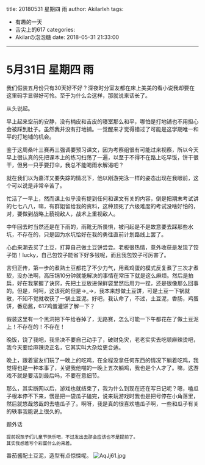 title: 20180531 星期四 雨
author: Akilarlxh
tags:
  - 有趣的一天
  - 舌尖上的617
categories:
  - Akilarの泡泡糖
date: 2018-05-31 21:33:00
---
# 5月31日 星期四 雨

我们假装五月份只有30天好不好？深夜时分室友都在床上美美的看小说我却要在这里码字显得好可怜。至于为什么会这样，那就说来话长了。

从头说起。

早上起来空前的安静，没有楠皮和吉皮的寝室那么和平，哪怕是打地铺也不用担心会被踩到肚子。虽然我并没有打地铺。一觉醒来才觉得错过了可能是这学期唯一和平的打地铺的机会。

鉴于这周桑叶三赛再三强调要预习课文，因为考察组很有可能过来视察，所以今天早上很认真的先把课本上的练习扫荡了一遍，以至于不得不在路上吃早饭，饼干很干，但另一只手要打伞，我总不能喝雨水解渴吧？

就在我们以为嘉洋又要失踪的情况下，他以刚游完泳一样的姿态出现在我眼前，这个可以说是非常辛苦了。

忙活了一早上，然而课上似乎没有提到任何和课文有关的内容，倒是把期末考试讲的七七八八，嘛，有群姐留给我的资料，这种顶死了六级难度的考试没啥好怕的，对，要做到战略上藐视敌人，战术上重视敌人。

中午回去时当然还是在下雨的，雨靴无所畏惧，被问起是不是故意要去踩那些水坑，不存在的，只是因为水坑恰好在我的勇往直前计划路线上罢了。

心血来潮去买了土豆，打算自己做土豆饼尝尝。老板很热情，意外收获是发现了饺子馅！lucky，自己包饺子能省下好多钱呢，而且我包饺子可厉害了。

言归正传，第一步的煮熟土豆都花了不少力气，用煮鸡蛋的模式反复煮了三次才煮软，没办法啊，高压锅10分钟就能解决的事情在常压下就是这么麻烦。然后是拍扁，好在我掌握了诀窍，先把土豆放进保鲜袋里然后用力一捏，还是很像那么回事的。但是，呵呵，这该死的但是→_→，我本来想做土豆饼，可是土豆一下锅就散，不知不觉就收获了一锅土豆泥。好吧，我认命了，不过，土豆泥，香肠，鸡蛋饼，番茄酱，617鸡蛋灌饼了解一下？

假装这里有一个黑洞把下午给吞掉了，无路赛，怎么可能一下午都花在了做土豆泥上！不存在的！不存在！

晚饭，饶了我吧，我坚决不要自己动手了，破财免灾，老老实实去吃顿麻辣烫吧，我今天要给麻辣烫正名，它其实叫大杂烩更合适。

晚上，跟着室友们玩了一晚上的吃鸡，在全程没拿任何东西的情况下躺着吃鸡，我觉得也是一种本事了，关键我他喵的一晚上五次躺鸡，我也是个人才了。嘛，这游戏不就是要活到最后吗，不要在意细节。

那么，其实断网以后，游戏也就结束了，我为什么到现在还在写日记呢？嗯，嗑瓜子根本停不下来，愣是把一袋瓜子磕完，说来玩游戏时我也是把号停在小角落里，然后就悠哉悠哉的去嗑瓜子了。啊呀，我是真的很喜欢嗑瓜子啊，一些和瓜子有关的轶事我能说上很久的。

题外话
```
提前祝孩子们儿童节快乐吧，不过发出去那会应该也不是提前了。
其实我想着写个彩蛋什么的来着。
```
番茄酱配土豆泥，造型有点惊悚呢。
![AqJj61.jpg](https://s2.ax1x.com/2019/04/12/AqJj61.jpg)

